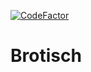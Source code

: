 [![CodeFactor](https://www.codefactor.io/repository/github/frooastside/brotisch/badge)](https://www.codefactor.io/repository/github/frooastside/brotisch)

# Brotisch
